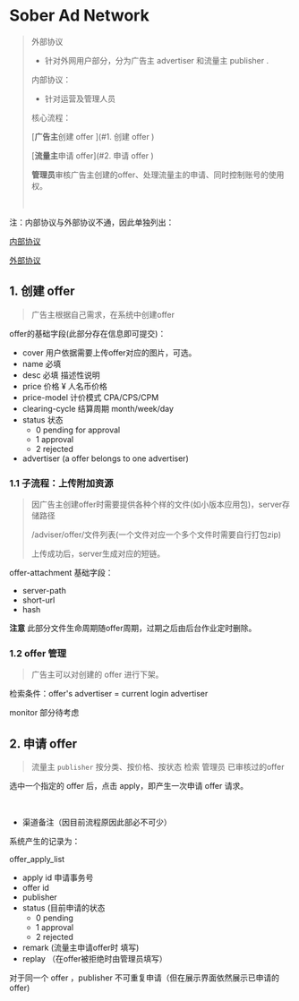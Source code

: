 # Sober Ad Network

> 外部协议
>
> - 针对外网用户部分，分为广告主 advertiser 和流量主 publisher .
>
> 内部协议：
>
> - 针对运营及管理人员
>
> 核心流程：
>
> [**广告主**创建 offer ](#1. 创建 offer )
>
> [**流量主**申请 offer](#2. 申请 offer )
>
> **管理员**审核广告主创建的offer、处理流量主的申请、同时控制账号的使用权。
>
> [](#)
>
> ​	

注：内部协议与外部协议不通，因此单独列出：

[内部协议](https://github.com/atschx/sober-server/tree/master/sober-server-adnetwork/sober-adnetwork-internal.md)

[外部协议](https://github.com/atschx/sober-server/tree/master/sober-server-adnetwork/sober-adnetwork-external.md)

## 1. 创建 offer 

> 广告主根据自己需求，在系统中创建offer

offer的基础字段(此部分存在信息即可提交)：

- cover 用户依据需要上传offer对应的图片，可选。
- name 必填
- desc  必填 描述性说明
- price 价格 ¥ 人名币价格
- price-model  计价模式 CPA/CPS/CPM
- clearing-cycle 结算周期 month/week/day
- status 状态
  - 0 pending for approval
  - 1 approval 
  - 2 rejected 
- advertiser (a offer belongs to one advertiser) 

### 1.1 子流程：上传附加资源

> 因广告主创建offer时需要提供各种个样的文件(如小版本应用包)，server存储路径
>
> /adviser/offer/文件列表(一个文件对应一个多个文件时需要自行打包zip)
>
> 上传成功后，server生成对应的短链。

offer-attachment 基础字段：

- server-path
- short-url
- hash

**注意** 此部分文件生命周期随offer周期，过期之后由后台作业定时删除。

### 1.2 offer 管理

> 广告主可以对创建的 offer 进行下架。

检索条件：offer's advertiser = current login advertiser

monitor 部分待考虑

## 2. 申请 offer 

> 流量主 `publisher` 按分类、按价格、按状态 检索 管理员 已审核过的offer 

选中一个指定的 offer 后，点击 apply，即产生一次申请 offer 请求。

​	

- 渠道备注（因目前流程原因此部必不可少）

系统产生的记录为：

offer_apply_list

- apply id 申请事务号
- offer id 
- publisher 
- status (目前申请的状态
  - 0 pending 
  - 1 approval
  - 2 rejected 
- remark (流量主申请offer时 填写)
- replay （在offer被拒绝时由管理员填写）

对于同一个 offer ，publisher 不可重复申请（但在展示界面依然展示已申请的offer)

